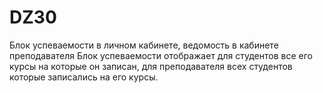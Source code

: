 # DZ30
Блок успеваемости в личном кабинете, ведомость в кабинете преподавателя
Блок успеваемости отображает для студентов все его курсы на которые он записан, для преподавателя всех студентов которые записались на его курсы.
